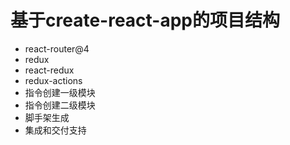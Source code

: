 # 基于create-react-app的项目结构

- react-router@4
- redux
- react-redux
- redux-actions
- 指令创建一级模块
- 指令创建二级模块
- 脚手架生成
- 集成和交付支持